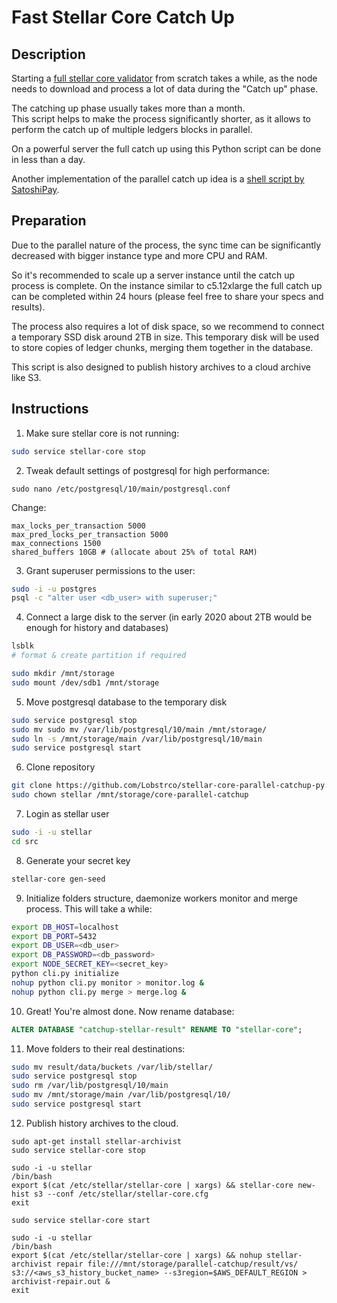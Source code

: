 # Fast Stellar Core Catch Up


## Description

Starting a [full stellar core validator](https://www.stellar.org/developers/stellar-core/software/admin.html) from scratch takes a while, as the node needs to download and process a lot of data during the "Catch up" phase.

The catching up phase usually takes more than a month.  
This script helps to make the process significantly shorter, as it allows to perform the catch up of multiple ledgers blocks in parallel.

On a powerful server the full catch up using this Python script can be done in less than a day.

Another implementation of the parallel catch up idea is a [shell script by SatoshiPay](https://github.com/satoshipay/stellar-core-parallel-catchup). 


## Preparation

Due to the parallel nature of the process, the sync time can be significantly decreased with bigger instance type and more CPU and RAM.

So it's recommended to scale up a server instance until the catch up process is complete.
On the instance similar to c5.12xlarge the full catch up can be completed within 24 hours (please feel free to share your specs and results).

The process also requires a lot of disk space, so we recommend to connect a temporary SSD disk around 2TB in size.
This temporary disk will be used to store copies of ledger chunks, merging them together in the database.

This script is also designed to publish history archives to a cloud archive like S3.


## Instructions


1. Make sure stellar core is not running:
```bash
sudo service stellar-core stop
```

2. Tweak default settings of postgresql for high performance:
```text
sudo nano /etc/postgresql/10/main/postgresql.conf
```

Change:
```text
max_locks_per_transaction 5000
max_pred_locks_per_transaction 5000
max_connections 1500
shared_buffers 10GB # (allocate about 25% of total RAM)
```

3. Grant superuser permissions to the user:
```bash
sudo -i -u postgres
psql -c "alter user <db_user> with superuser;"
```

4. Connect a large disk to the server (in early 2020 about 2TB would be enough for history and databases)
```bash
lsblk
# format & create partition if required

sudo mkdir /mnt/storage
sudo mount /dev/sdb1 /mnt/storage
```

5. Move postgresql database to the temporary disk
```bash
sudo service postgresql stop
sudo mv sudo mv /var/lib/postgresql/10/main /mnt/storage/
sudo ln -s /mnt/storage/main /var/lib/postgresql/10/main
sudo service postgresql start
```

6. Clone repository
```bash
git clone https://github.com/Lobstrco/stellar-core-parallel-catchup-py.git /mnt/storage/core-parallel-catchup
sudo chown stellar /mnt/storage/core-parallel-catchup
```

7. Login as stellar user
```bash
sudo -i -u stellar
cd src
```

8. Generate your secret key
```bash
stellar-core gen-seed
```

9. Initialize folders structure, daemonize workers monitor and merge process. This will take a while:
```bash
export DB_HOST=localhost
export DB_PORT=5432
export DB_USER=<db_user>
export DB_PASSWORD=<db_password>
export NODE_SECRET_KEY=<secret_key> 
python cli.py initialize
nohup python cli.py monitor > monitor.log &
nohup python cli.py merge > merge.log &
```

10. Great! You're almost done. Now rename database:
```sql
ALTER DATABASE "catchup-stellar-result" RENAME TO "stellar-core";
```

11. Move folders to their real destinations:
```bash
sudo mv result/data/buckets /var/lib/stellar/
sudo service postgresql stop
sudo rm /var/lib/postgresql/10/main
sudo mv /mnt/storage/main /var/lib/postgresql/10/
sudo service postgresql start
```

12. Publish history archives to the cloud.
```text
sudo apt-get install stellar-archivist
sudo service stellar-core stop

sudo -i -u stellar
/bin/bash
export $(cat /etc/stellar/stellar-core | xargs) && stellar-core new-hist s3 --conf /etc/stellar/stellar-core.cfg
exit

sudo service stellar-core start

sudo -i -u stellar
/bin/bash
export $(cat /etc/stellar/stellar-core | xargs) && nohup stellar-archivist repair file:///mnt/storage/parallel-catchup/result/vs/ s3://<aws_s3_history_bucket_name> --s3region=$AWS_DEFAULT_REGION > archivist-repair.out &
exit
```
